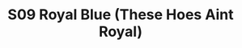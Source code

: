 ---
title: S09 Royal Blue (These Hoes Aint Royal)
permalink: "/teams/s09-royal-blue-these-hoes-aint-royal"
teamslug: s09-royal-blue-these-hoes-aint-royal
members:
- Brian Hotchkiss - Captain
- Scott Kisha - Quarterback
- Wade Ackerman
- Tyler Fox
- Michael Fields
- Scott Gaines
- Jason Juffras
- Todd Kuiken
- Paul Kalifeh
- Patrick Mabray
- Caleb Queen
- Dane Snowden
- Stephen Tackney
- Bryant Burnheimer - Supplemental
teamid: 4468
name: S09 Royal Blue
color: These Hoes Aint Royal
division: ''
---